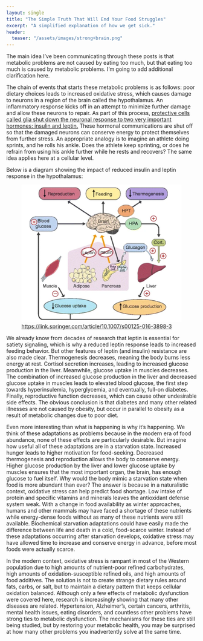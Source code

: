 ```yaml
---
layout: single
title: "The Simple Truth That Will End Your Food Struggles"
excerpt: "A simplified explanation of how we get sick."
header:
  teaser: "/assets/images/strong+brain.png"
---
```


The main idea I’ve been communicating through these posts is that metabolic problems are not caused by eating too much, but that eating too much is caused by metabolic problems. I’m going to add additional clarification here.

The chain of events that starts these metabolic problems is as follows: poor dietary choices leads to increased oxidative stress, which causes damage to neurons in a region of the brain called the hypothalamus. An inflammatory response kicks off in an attempt to minimize further damage and allow these neurons to repair. As part of this process, [protective cells called glia shut down the neuronal response to two very important hormones: insulin and leptin.](https://www.ncbi.nlm.nih.gov/pmc/articles/PMC5253392/) These hormonal communications are shut off so that the damaged neurons can conserve energy to protect themselves from further stress. An appropriate analogy is to imagine an athlete doing sprints, and he rolls his ankle. Does the athlete keep sprinting, or does he refrain from using his ankle further while he rests and recovers? The same idea applies here at a cellular level.

Below is a diagram showing the impact of reduced insulin and leptin response in the hypothalamus:

<figure>
    <img src="/assets/images/leptin+resistance+diagram.png"
         alt="Leptin Resistance Diagram">
    <figcaption><a href="https://link.springer.com/article/10.1007/s00125-016-3898-3">https://link.springer.com/article/10.1007/s00125-016-3898-3</a></figcaption>
</figure>

We already know from decades of research that leptin is essential for satiety signaling, which is why a reduced leptin response leads to increased feeding behavior. But other features of leptin (and insulin) resistance are also made clear. Thermogenesis decreases, meaning the body burns less energy at rest. Cortisol secretion increases, leading to increased glucose production in the liver. Meanwhile, glucose uptake in muscles decreases. The combination of increased glucose production in the liver and decreased glucose uptake in muscles leads to elevated blood glucose, the first step towards hyperinsulemia, hyperglycemia, and eventually, full-on diabetes. Finally, reproductive function decreases, which can cause other undesirable side effects. The obvious conclusion is that diabetes and many other related illnesses are not caused by obesity, but occur in parallel to obesity as a result of metabolic changes due to poor diet.

Even more interesting than what is happening is why it’s happening. We think of these adaptations as problems because in the modern era of food abundance, none of these effects are particularly desirable. But imagine how useful all of these adaptations are in a starvation state. Increased hunger leads to higher motivation for food-seeking. Decreased thermogenesis and reproduction allows the body to conserve energy. Higher glucose production by the liver and lower glucose uptake by muscles ensures that the most important organ, the brain, has enough glucose to fuel itself. Why would the body mimic a starvation state when food is more abundant than ever? The answer is because in a naturalistic context, oxidative stress can help predict food shortage. Low intake of protein and specific vitamins and minerals leaves the antioxidant defense system weak. With a change in food availability as winter approaches, humans and other mammals may have faced a shortage of these nutrients while energy-dense foods without as many of these nutrients were still available. Biochemical starvation adaptations could have easily made the difference between life and death in a cold, food-scarce winter. Instead of these adaptations occurring after starvation develops, oxidative stress may have allowed time to increase and conserve energy in advance, before most foods were actually scarce.

In the modern context, oxidative stress is rampant in most of the Western population due to high amounts of nutrient-poor refined carbohydrates, high amounts of oxidation-susceptible refined oils, and high amounts of food additives. The solution is not to create strange dietary rules around fats, carbs, or salt, but to maintain a dietary pattern that keeps cellular oxidation balanced. Although only a few effects of metabolic dysfunction were covered here, research is increasingly showing that many other diseases are related. Hypertension, Alzheimer’s, certain cancers, arthritis, mental health issues, eating disorders, and countless other problems have strong ties to metabolic dysfunction. The mechanisms for these ties are still being studied, but by restoring your metabolic health, you may be surprised at how many other problems you inadvertently solve at the same time.
